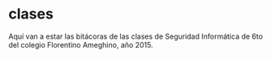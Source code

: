 # clases
Aquí van a estar las bitácoras de las clases de Seguridad Informática de 6to del colegio Florentino Ameghino, año 2015.
